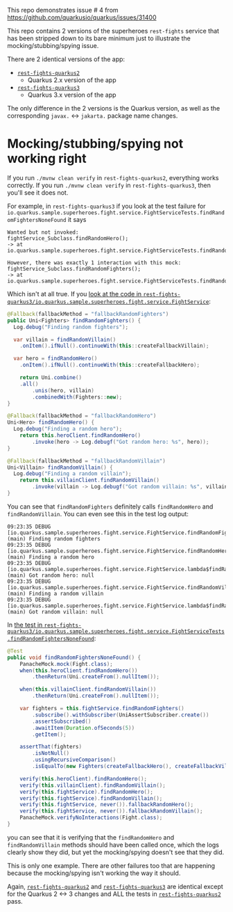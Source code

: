 This repo demonstrates issue # 4 from https://github.com/quarkusio/quarkus/issues/31400

This repo contains 2 versions of the superheroes `rest-fights` service that has been stripped down to its bare minimum just to illustrate the mocking/stubbing/spying issue.

There are 2 identical versions of the app:
- [`rest-fights-quarkus2`](rest-fights-quarkus2)
    - Quarkus 2.x version of the app
- [`rest-fights-quarkus3`](rest-fights-quarkus3)
    - Quarkus 3.x version of the app
    
The only difference in the 2 versions is the Quarkus version, as well as the corresponding `javax.` <-> `jakarta.` package name changes.

# Mocking/stubbing/spying not working right

If you run `./mvnw clean verify` in `rest-fights-quarkus2`, everything works correctly. If you run `./mvnw clean verify` in `rest-fights-quarkus3`, then you'll see it does not.

For example, in `rest-fights-quarkus3` if you look at the test failure for `io.quarkus.sample.superheroes.fight.service.FightServiceTests.findRandomFightersNoneFound` it says

```
Wanted but not invoked:
fightService_Subclass.findRandomHero();
-> at io.quarkus.sample.superheroes.fight.service.FightServiceTests.findRandomFightersNoneFound(FightServiceTests.java:218)

However, there was exactly 1 interaction with this mock:
fightService_Subclass.findRandomFighters();
-> at io.quarkus.sample.superheroes.fight.service.FightServiceTests.findRandomFightersNoneFound(FightServiceTests.java:205)
```

Which isn't at all true. If you [look at the code in `rest-fights-quarkus3/io.quarkus.sample.superheroes.fight.service.FightService`](https://github.com/edeandrea/quarkus3-supes-mocking/blob/05e68ddba873c14f91f64fee17874afd772dd2b1/rest-fights-quarkus3/src/main/java/io/quarkus/sample/superheroes/fight/service/FightService.java#L53-L81):

```java
@Fallback(fallbackMethod = "fallbackRandomFighters")
public Uni<Fighters> findRandomFighters() {
  Log.debug("Finding random fighters");

  var villain = findRandomVillain()
    .onItem().ifNull().continueWith(this::createFallbackVillain);

  var hero = findRandomHero()
    .onItem().ifNull().continueWith(this::createFallbackHero);

	return Uni.combine()
   	.all()
		.unis(hero, villain)
		.combinedWith(Fighters::new);
}

@Fallback(fallbackMethod = "fallbackRandomHero")
Uni<Hero> findRandomHero() {
  Log.debug("Finding a random hero");
	return this.heroClient.findRandomHero()
		.invoke(hero -> Log.debugf("Got random hero: %s", hero));
}

@Fallback(fallbackMethod = "fallbackRandomVillain")
Uni<Villain> findRandomVillain() {
  Log.debug("Finding a random villain");
	return this.villainClient.findRandomVillain()
		.invoke(villain -> Log.debugf("Got random villain: %s", villain));
}
```

You can see that `findRandomFighters` definitely calls `findRandomHero` and `findRandomVillain`. You can even see this in the test log output:

```
09:23:35 DEBUG [io.quarkus.sample.superheroes.fight.service.FightService.findRandomFighters(FightService.java:55)] (main) Finding random fighters
09:23:35 DEBUG [io.quarkus.sample.superheroes.fight.service.FightService.findRandomHero(FightService.java:71)] (main) Finding a random hero
09:23:35 DEBUG [io.quarkus.sample.superheroes.fight.service.FightService.lambda$findRandomHero$0(FightService.java:73)] (main) Got random hero: null
09:23:35 DEBUG [io.quarkus.sample.superheroes.fight.service.FightService.findRandomVillain(FightService.java:78)] (main) Finding a random villain
09:23:35 DEBUG [io.quarkus.sample.superheroes.fight.service.FightService.lambda$findRandomVillain$1(FightService.java:80)] (main) Got random villain: null
```

In [the test in `rest-fights-quarkus3/io.quarkus.sample.superheroes.fight.service.FightServiceTests.findRandomFightersNoneFound`](https://github.com/edeandrea/quarkus3-supes-mocking/blob/05e68ddba873c14f91f64fee17874afd772dd2b1/rest-fights-quarkus3/src/test/java/io/quarkus/sample/superheroes/fight/service/FightServiceTests.java#L196-L223):

```java
@Test
public void findRandomFightersNoneFound() {
	PanacheMock.mock(Fight.class);
	when(this.heroClient.findRandomHero())
		.thenReturn(Uni.createFrom().nullItem());

	when(this.villainClient.findRandomVillain())
		.thenReturn(Uni.createFrom().nullItem());

	var fighters = this.fightService.findRandomFighters()
		.subscribe().withSubscriber(UniAssertSubscriber.create())
		.assertSubscribed()
		.awaitItem(Duration.ofSeconds(5))
		.getItem();

	assertThat(fighters)
		.isNotNull()
		.usingRecursiveComparison()
		.isEqualTo(new Fighters(createFallbackHero(), createFallbackVillain()));

	verify(this.heroClient).findRandomHero();
	verify(this.villainClient).findRandomVillain();
	verify(this.fightService).findRandomHero();
	verify(this.fightService).findRandomVillain();
	verify(this.fightService, never()).fallbackRandomHero();
	verify(this.fightService, never()).fallbackRandomVillain();
	PanacheMock.verifyNoInteractions(Fight.class);
}
```

you can see that it is verifying that the `findRandomHero` and `findRandomVillain` methods should have been called once, which the logs clearly show they did, but yet the mocking/spying doesn't see that they did.

This is only one example. There are other failures too that are happening because the mocking/spying isn't working the way it should.

Again, [`rest-fights-quarkus2`](rest-fights-quarkus2) and [`rest-fights-quarkus3`](rest-fights-quarkus3) are identical except for the Quarkus 2 <-> 3 changes and ALL the tests in [`rest-fights-quarkus2`](rest-fights-quarkus2) pass.
